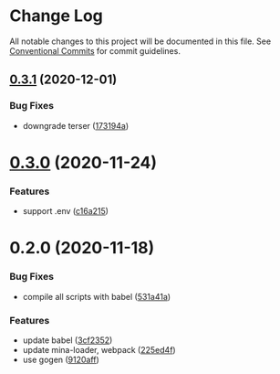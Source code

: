 # Change Log

All notable changes to this project will be documented in this file.
See [Conventional Commits](https://conventionalcommits.org) for commit guidelines.

## [0.3.1](https://github.com/ambar/new-mina/compare/mina-scripts@0.3.0...mina-scripts@0.3.1) (2020-12-01)


### Bug Fixes

* downgrade terser ([173194a](https://github.com/ambar/new-mina/commit/173194a10394fe5a21c7ec9dd2344e34d640afc8))





# [0.3.0](https://github.com/ambar/new-mina/compare/mina-scripts@0.2.0...mina-scripts@0.3.0) (2020-11-24)


### Features

* support .env ([c16a215](https://github.com/ambar/new-mina/commit/c16a215b3019579283cc9cedd9f792b4d11b8731))





# 0.2.0 (2020-11-18)


### Bug Fixes

* compile all scripts with babel ([531a41a](https://github.com/ambar/new-mina/commit/531a41afd18625848a9df0b5c4b7ecbe25fe98ed))


### Features

* update babel ([3cf2352](https://github.com/ambar/new-mina/commit/3cf2352b237054a2c8845ee2fdccd24e10ed1769))
* update mina-loader, webpack ([225ed4f](https://github.com/ambar/new-mina/commit/225ed4f9ca0d27c5bd0e6596836048d1eb3a7f08))
* use gogen ([9120aff](https://github.com/ambar/new-mina/commit/9120aff01fd88c3e9d58c4b6390ea4bb823d135b))
